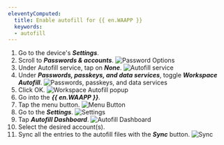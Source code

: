 ```yaml
---
eleventyComputed:
  title: Enable autofill for {{ en.WAAPP }}
  keywords:
  - autofill
---
```

1. Go to the device's ***Settings***.
1. Scroll to ***Passwords & accounts***.
![Password Options](https://cdnweb.devolutions.net/docs/INTERFACE2029.png)
1. Under Autofill service, tap on ***None***.
![Autofill service](https://cdnweb.devolutions.net/docs/INTERFACE2030.png)
1. Under ***Passwords, passkeys, and data services***, toggle ***Workspace Autofill***.
![Passwords, passkeys, and data services](https://cdnweb.devolutions.net/docs/INTERFACE2031.png)
1. Click OK.
![Workspace Autofill popup](https://cdnweb.devolutions.net/docs/INTERFACE2032.png)
1. Go into the ***{{ en.WAAPP }}***.
1. Tap the menu button.
![Menu Button](https://cdnweb.devolutions.net/docs/docs_en_kb_KB0047.png)
1. Go to the ***Settings***.
![Settings](https://cdnweb.devolutions.net/docs/docs_en_kb_KB0048.png)
1. Tap ***Autofill Dashboard***.
![Autofill Dashboard](https://cdnweb.devolutions.net/docs/docs_en_kb_KB0049.png)
1. Select the desired account(s).
1. Sync all the entries to the autofill files with the ***Sync*** button.
![Sync](https://cdnweb.devolutions.net/docs/docs_en_kb_KB0050.png)
